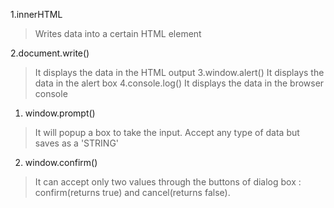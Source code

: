 <!-- Different Ways TO Display the Data -->
1.innerHTML
> Writes data into a certain HTML element

2.document.write()
> It displays the data in the HTML output
3.window.alert()
> It displays the data in the alert box
4.console.log()
> It displays the data in the browser console

<!-- INput Statements -->
1. window.prompt()
> It will popup a box to take the input.
> Accept any type of data but saves as a 'STRING'
 <script>
  <!-- var lel=window.prompt();
            const Elem= document.getElementById('input');
            Elem.inputMode = lel -->
</script>

2. window.confirm()
> It can accept only two values through the buttons of dialog box : confirm(returns true) and cancel(returns false).
<script>
       var x=window.confirm();
            Element = document.getElementById('confirm')
            if(x==true){
                Element.innerHTML ='This is true!'
            }            
            else{
                Element.innerHTML ='This is false'
            }
</script>